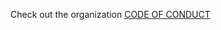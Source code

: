 Check out the organization [CODE OF CONDUCT](https://github.com/xcodeswift/contributors/blob/master/CODE_OF_CONDUCT.md)
